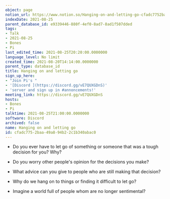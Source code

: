```yaml
---
object: page
notion_url: https://www.notion.so/Hanging-on-and-letting-go-cfadc7752baa49a894b22c1b340abac0
indexDate: 2021-08-25
parent_database_id: e9339446-880f-4ef0-8ad7-8ad1f507dded
tags:
- Talk
- 2021-08-25
- Bones
- Pi
last_edited_time: 2021-08-25T20:20:00.0000000
language_level: No limit
created_time: 2021-08-20T14:14:00.0000000
parent_type: database_id
title: Hanging on and letting go
sign_up_here:
- "Join Pi's "
- '[Discord ](https://discord.gg/vE7QUXGDnS)'
- 'server and sign up in #annoncements!'
meeting_link: https://discord.gg/vE7QUXGDnS
hosts:
- Bones
- Pi
talktime: 2021-08-25T21:00:00.0000000
software: Discord
archived: false
name: Hanging on and letting go
id: cfadc775-2baa-49a8-94b2-2c1b340abac0
---
```


   - Do you ever have to let go of something or someone that was a tough decision for you? Why?



   - Do you worry other people's opinion for the decisions you make?
   - What advice can you give to people who are still making that decision?
   - Why do we hang on to things or finding it difficult to let go?
   - Imagine a world full of people whom are no longer sentimental?









